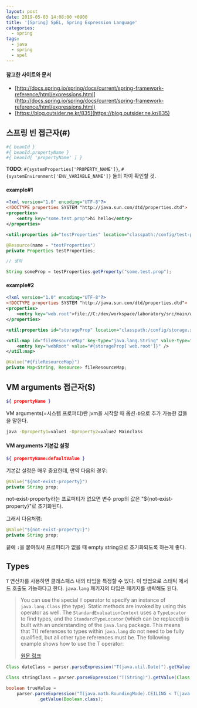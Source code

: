 ```yaml
---
layout: post
date: 2019-05-03 14:08:00 +0900
title: '[Spring] SpEL, Spring Expression Language'
categories:
  - spring
tags:
  - java
  - spring
  - spel
---
```


#### 참고한 사이트와 문서

- [http://docs.spring.io/spring/docs/current/spring-framework-reference/html/expressions.html](http://docs.spring.io/spring/docs/current/spring-framework-reference/html/expressions.html)
- [https://blog.outsider.ne.kr/835](https://blog.outsider.ne.kr/835)

## 스프링 빈 접근자(#)

```bash
#{ beanId }
#{ beanId.propertyName }
#{ beanId[ 'propertyName' ] }
```

**TODO**: `#{systemProperties['PROPERTY_NAME']}`, `#{systemEnvironment['ENV_VARIABLE_NAME']}` 둘의 차이 확인할 것.

#### example\#1

```xml
<?xml version="1.0" encoding="UTF-8"?>
<!DOCTYPE properties SYSTEM "http://java.sun.com/dtd/properties.dtd">
<properties>
    <entry key="some.test.prop">hi hello</entry>
</properties>
```

```xml
<util:properties id="testProperties" location="classpath:/config/test-properties.xml" />
```

```java
@Resource(name = "testProperties")
private Properties testProperties;

// 생략

String someProp = testProperties.getProperty("some.test.prop");
```

#### example\#2

```xml
<?xml version="1.0" encoding="UTF-8"?>
<!DOCTYPE properties SYSTEM "http://java.sun.com/dtd/properties.dtd">
<properties>
    <entry key="web.root">file://C:/dev/workspace/laboratory/src/main/webapp</entry>
</properties>
```

```xml
<util:properties id="storageProp" location="classpath:/config/storage.xml" />
```

```xml
<util:map id="fileResourceMap" key-type="java.lang.String" value-type="org.springframework.core.io.Resource">
    <entry key="webRoot" value="#{storageProp['web.root']}" />
</util:map>
```

```java
@Value("#{fileResourceMap}")
private Map<String, Resource> fileResourceMap;
```

## VM arguments 접근자($)

```bash
${ propertyName }
```

VM arguments(=시스템 프로퍼티)란 jvm을 시작할 때 옵션`-D`으로 추가 가능한 값들을 말한다.

```bash
java -Dproperty1=value1 -Dproperty2=value2 Mainclass
```

#### VM arguments 기본값 설정

```bash
${ propertyName:defaultValue }
```

기본값 설정은 매우 중요한데, 만약 다음의 경우:

```java
@Value("${not-exist-property}")
private String prop;
```

not-exist-property라는 프로퍼티가 없으면 변수 prop의 값은 "${not-exist-property}"로 초기화된다.

그래서 다음처럼:

```java
@Value("${not-exist-property:}")
private String prop;
```

끝에 `:`을 붙여줘서 프로퍼티가 없을 때 empty string으로 초기화되도록 하는게 좋다.

## Types

`T` 연산자를 사용하면 클래스패스 내의 타입을 특정할 수 있다. 이 방법으로 스태틱 메서드 호출도 가능하다고 한다. `java.lang` 패키지의 타입은 패키지를 생략해도 된다.

> You can use the special `T` operator to specify an instance of `java.lang.Class` (the type). Static methods are invoked by using this operator as well. The `StandardEvaluationContext` uses a `TypeLocator` to find types, and the `StandardTypeLocator` (which can be replaced) is built with an understanding of the `java.lang` package. This means that T() references to types within `java.lang` do not need to be fully qualified, but all other type references must be. The following example shows how to use the T operator:
>
>[원문 링크](https://docs.spring.io/spring/docs/current/spring-framework-reference/core.html#expressions-types)

```java
Class dateClass = parser.parseExpression("T(java.util.Date)").getValue(Class.class);

Class stringClass = parser.parseExpression("T(String)").getValue(Class.class);

boolean trueValue =
    parser.parseExpression("T(java.math.RoundingMode).CEILING < T(java.math.RoundingMode).FLOOR")
            .getValue(Boolean.class);
```
